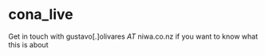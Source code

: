 # cona_live

Get in touch with gustavo[.]olivares _AT_ niwa.co.nz if you want to know what this is about
